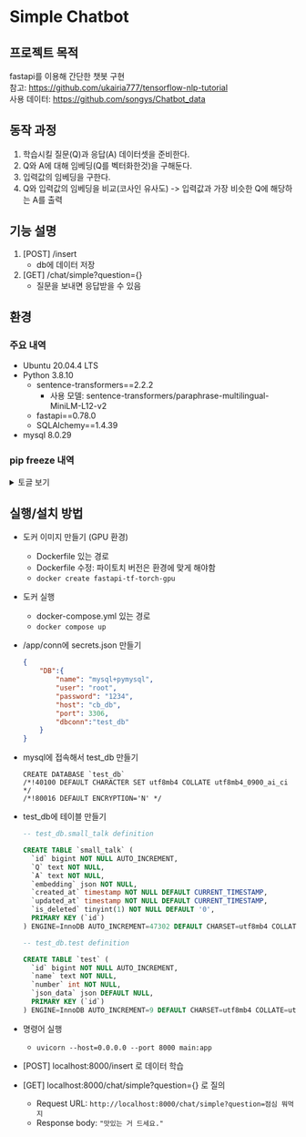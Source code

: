# Simple Chatbot


## 프로젝트 목적
<!--
프로젝트에 대해 간단하게 설명하는 내용을 포함하는 것이 좋다.

이 프로젝트는 무엇을 위한 것인가
어떤 문제를 해결할 수 있는가
왜 이 프로젝트가 유용한가
어떤 사람들이 이 프로젝트를 사용하면 좋은가
이 프로젝트는 어떻게 작동하는가
-->

fastapi를 이용해 간단한 챗봇 구현</br>
참고: https://github.com/ukairia777/tensorflow-nlp-tutorial </br>
사용 데이터: https://github.com/songys/Chatbot_data

## 동작 과정
1.  학습시킬 질문(Q)과 응답(A) 데이터셋을 준비한다.
2.  Q와 A에 대해 임베딩(Q를 벡터화한것)을 구해둔다.
3.  입력값의 임베딩을 구한다.
4.  Q와 입력값의 임베딩을 비교(코사인 유사도) -> 입력값과 가장 비슷한 Q에 해당하는 A를 출력

## 기능 설명
1. [POST] /insert
    - db에 데이터 저장
2. [GET] /chat/simple?question={}
    - 질문을 보내면 응답받을 수 있음
<!--
## 결과 화면
-->

## 환경
<!-- 기술 스택 -->
### 주요 내역
- Ubuntu 20.04.4 LTS
- Python 3.8.10
    - sentence-transformers==2.2.2
        - 사용 모델: sentence-transformers/paraphrase-multilingual-MiniLM-L12-v2
    - fastapi==0.78.0
    - SQLAlchemy==1.4.39
- mysql 8.0.29

### pip freeze 내역

<details>
<summary>토글 보기</summary>
<div markdown="1">

```
absl-py==1.0.0
anyio==3.6.1
argon2-cffi==21.3.0
argon2-cffi-bindings==21.2.0
asttokens==2.0.5
astunparse==1.6.3
attrs==21.4.0
backcall==0.2.0
beautifulsoup4==4.11.1
bleach==5.0.0
cachetools==5.1.0
certifi==2019.11.28
cffi==1.15.0
chardet==3.0.4
click==8.1.3
cryptography==37.0.4
cycler==0.11.0
dbus-python==1.2.16
debugpy==1.6.0
decorator==5.1.1
defusedxml==0.7.1
entrypoints==0.4
executing==0.8.3
fastapi==0.78.0
fastjsonschema==2.15.3
filelock==3.7.1
flatbuffers==1.12
fonttools==4.33.3
gast==0.4.0
google-auth==2.6.6
google-auth-oauthlib==0.4.6
google-pasta==0.2.0
greenlet==1.1.2
grpcio==1.46.3
h11==0.13.0
h5py==3.6.0
huggingface-hub==0.8.1
idna==2.8
importlib-metadata==4.11.4
importlib-resources==5.7.1
ipykernel==5.1.1
ipython==8.3.0
ipython-genutils==0.2.0
ipywidgets==7.7.0
jedi==0.17.2
Jinja2==3.1.2
joblib==1.1.0
jsonschema==4.5.1
jupyter==1.0.0
jupyter-client==7.3.1
jupyter-console==6.4.3
jupyter-core==4.10.0
jupyter-http-over-ws==0.0.8
jupyterlab-pygments==0.2.2
jupyterlab-widgets==1.1.0
keras==2.9.0
Keras-Preprocessing==1.1.2
kiwisolver==1.4.2
libclang==14.0.1
Markdown==3.3.7
MarkupSafe==2.1.1
matplotlib==3.5.2
matplotlib-inline==0.1.3
mistune==0.8.4
nbclient==0.6.3
nbconvert==6.5.0
nbformat==4.4.0
nest-asyncio==1.5.5
nltk==3.7
notebook==6.4.11
numpy==1.22.4
oauthlib==3.2.0
opt-einsum==3.3.0
packaging==21.3
pandas==1.4.3
pandocfilters==1.5.0
parso==0.7.1
pexpect==4.8.0
pickleshare==0.7.5
Pillow==9.1.1
prometheus-client==0.14.1
prompt-toolkit==3.0.29
protobuf==3.19.4
psutil==5.9.1
ptyprocess==0.7.0
pure-eval==0.2.2
pyasn1==0.4.8
pyasn1-modules==0.2.8
pycparser==2.21
pydantic==1.9.1
Pygments==2.12.0
PyGObject==3.36.0
PyMySQL==1.0.2
pyparsing==3.0.9
pyrsistent==0.18.1
python-apt==2.0.0+ubuntu0.20.4.7
python-dateutil==2.8.2
pytz==2022.1
PyYAML==6.0
pyzmq==23.0.0
qtconsole==5.3.0
QtPy==2.1.0
regex==2022.7.9
requests==2.22.0
requests-oauthlib==1.3.1
requests-unixsocket==0.2.0
rsa==4.8
scikit-learn==1.1.1
scipy==1.8.1
Send2Trash==1.8.0
sentence-transformers==2.2.2
sentencepiece==0.1.96
six==1.14.0
sniffio==1.2.0
soupsieve==2.3.2.post1
SQLAlchemy==1.4.39
stack-data==0.2.0
starlette==0.19.1
tensorboard==2.9.0
tensorboard-data-server==0.6.1
tensorboard-plugin-wit==1.8.1
tensorflow==2.9.1
tensorflow-estimator==2.9.0
tensorflow-io-gcs-filesystem==0.26.0
termcolor==1.1.0
terminado==0.15.0
threadpoolctl==3.1.0
tinycss2==1.1.1
tokenizers==0.12.1
torch==1.7.1+cu110
torchaudio==0.7.2
torchvision==0.8.2+cu110
tornado==6.1
tqdm==4.64.0
traitlets==5.2.1.post0
transformers==4.20.1
typing_extensions==4.2.0
urllib3==1.25.8
uvicorn==0.18.2
wcwidth==0.2.5
webencodings==0.5.1
Werkzeug==2.1.2
widgetsnbextension==3.6.0
wrapt==1.14.1
zipp==3.8.0
```

</div>
</details>


## 실행/설치 방법
- 도커 이미지 만들기 (GPU 환경)
    - Dockerfile 있는 경로
    - Dockerfile 수정: 파이토치 버전은 환경에 맞게 해야함
    - `docker create fastapi-tf-torch-gpu`

- 도커 실행
    - docker-compose.yml 있는 경로
    - `docker compose up`

- /app/conn에 secrets.json 만들기
    ```json
    {
        "DB":{
            "name": "mysql+pymysql",
            "user": "root",
            "password": "1234",
            "host": "cb_db",
            "port": 3306,
            "dbconn":"test_db"
        }
    }
    ```

- mysql에 접속해서 test_db 만들기
    ```
    CREATE DATABASE `test_db` 
    /*!40100 DEFAULT CHARACTER SET utf8mb4 COLLATE utf8mb4_0900_ai_ci */ 
    /*!80016 DEFAULT ENCRYPTION='N' */
    ```
- test_db에 테이블 만들기
    ```ddl
    -- test_db.small_talk definition

    CREATE TABLE `small_talk` (
      `id` bigint NOT NULL AUTO_INCREMENT,
      `Q` text NOT NULL,
      `A` text NOT NULL,
      `embedding` json NOT NULL,
      `created_at` timestamp NOT NULL DEFAULT CURRENT_TIMESTAMP,
      `updated_at` timestamp NOT NULL DEFAULT CURRENT_TIMESTAMP,
      `is_deleted` tinyint(1) NOT NULL DEFAULT '0',
      PRIMARY KEY (`id`)
    ) ENGINE=InnoDB AUTO_INCREMENT=47302 DEFAULT CHARSET=utf8mb4 COLLATE=utf8mb4_0900_ai_ci;
    ```

    ```ddl
    -- test_db.test definition
    
    CREATE TABLE `test` (
      `id` bigint NOT NULL AUTO_INCREMENT,
      `name` text NOT NULL,
      `number` int NOT NULL,
      `json_data` json DEFAULT NULL,
      PRIMARY KEY (`id`)
    ) ENGINE=InnoDB AUTO_INCREMENT=9 DEFAULT CHARSET=utf8mb4 COLLATE=utf8mb4_0900_ai_ci;
    ```

- 명령어 실행
    - `uvicorn --host=0.0.0.0 --port 8000 main:app`

- [POST] localhost:8000/insert 로 데이터 학습
- [GET] localhost:8000/chat/simple?question={} 로 질의
    + Request URL: `http://localhost:8000/chat/simple?question=점심 뭐먹지`
    + Response body: `"맛있는 거 드세요."`


<!--
프로젝트를 설치, 사용하기 위해 필요한 전제조건이 있는가
어떻게 설치, 사용, 테스트하는가
설치 가이드 문서는 어디에 있는가
-->

<!--
## 저작권/라이선스

어떤 라이선스로 배포되는가?
상세한 라이선스 정보는 어디에서 확인할 수 있는가
프로젝트를 사용함에 있어 제약 조건이 있는가(특허, 상업적 사용)
-->

<!--
## 외부 리소스 정보

프로젝트 내에 포함된 외부의 코드나 리소스의 정보
각각의 출처 및 배포 라이선스는 무엇인가
-->

<!--
## 이슈사항
버그 등-->


